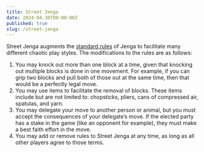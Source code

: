 ```yaml
---
title: Street Jenga
date: 2024-04-30T00:00:00Z
published: true
slug: /street-jenga
---
```


Street Jenga augments the [standard rules](https://www.jenga.com/about.php) of Jenga to facilitate many different chaotic play styles. The modifications to the rules are as follows:

1. You may knock out more than one block at a time, given that knocking out multiple blocks is done in one movement. For example, if you can grip two blocks and pull both of those out at the same time, then that would be a perfectly legal move.
2. You may use items to facilitate the removal of blocks. These items include but are not limited to: chopsticks, pliers, cans of compressed air, spatulas, and yarn.
3. You may delegate your move to another person or animal, but you must accept the consequences of your delegate’s move. If the elected party has a stake in the game (like an opponent for example), they must make a best faith effort in the move.
4. You may add or remove rules to Street Jenga at any time, as long as all other players agree to those terms.

